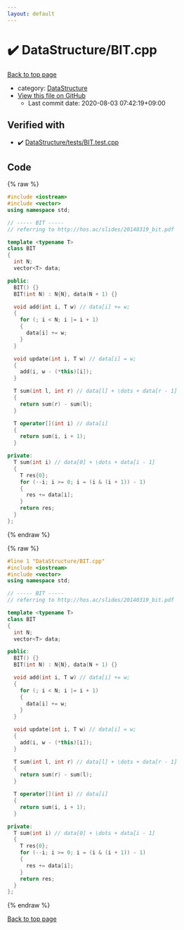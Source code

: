 ```yaml
---
layout: default
---
```


<!-- mathjax config similar to math.stackexchange -->
<script type="text/javascript" async
  src="https://cdnjs.cloudflare.com/ajax/libs/mathjax/2.7.5/MathJax.js?config=TeX-MML-AM_CHTML">
</script>
<script type="text/x-mathjax-config">
  MathJax.Hub.Config({
    TeX: { equationNumbers: { autoNumber: "AMS" }},
    tex2jax: {
      inlineMath: [ ['$','$'] ],
      processEscapes: true
    },
    "HTML-CSS": { matchFontHeight: false },
    displayAlign: "left",
    displayIndent: "2em"
  });
</script>

<script type="text/javascript" src="https://cdnjs.cloudflare.com/ajax/libs/jquery/3.4.1/jquery.min.js"></script>
<script src="https://cdn.jsdelivr.net/npm/jquery-balloon-js@1.1.2/jquery.balloon.min.js" integrity="sha256-ZEYs9VrgAeNuPvs15E39OsyOJaIkXEEt10fzxJ20+2I=" crossorigin="anonymous"></script>
<script type="text/javascript" src="../../assets/js/copy-button.js"></script>
<link rel="stylesheet" href="../../assets/css/copy-button.css" />


# :heavy_check_mark: DataStructure/BIT.cpp

<a href="../../index.html">Back to top page</a>

* category: <a href="../../index.html#5e248f107086635fddcead5bf28943fc">DataStructure</a>
* <a href="{{ site.github.repository_url }}/blob/master/DataStructure/BIT.cpp">View this file on GitHub</a>
    - Last commit date: 2020-08-03 07:42:19+09:00




## Verified with

* :heavy_check_mark: <a href="../../verify/DataStructure/tests/BIT.test.cpp.html">DataStructure/tests/BIT.test.cpp</a>


## Code

<a id="unbundled"></a>
{% raw %}
```cpp
#include <iostream>
#include <vector>
using namespace std;

// ----- BIT -----
// referring to http://hos.ac/slides/20140319_bit.pdf

template <typename T>
class BIT
{
  int N;
  vector<T> data;

public:
  BIT() {}
  BIT(int N) : N{N}, data(N + 1) {}

  void add(int i, T w) // data[i] += w;
  {
    for (; i < N; i |= i + 1)
    {
      data[i] += w;
    }
  }

  void update(int i, T w) // data[i] = w;
  {
    add(i, w - (*this)[i]);
  }

  T sum(int l, int r) // data[l] + \dots + data[r - 1]
  {
    return sum(r) - sum(l);
  }

  T operator[](int i) // data[i]
  {
    return sum(i, i + 1);
  }

private:
  T sum(int i) // data[0] + \dots + data[i - 1]
  {
    T res{0};
    for (--i; i >= 0; i = (i & (i + 1)) - 1)
    {
      res += data[i];
    }
    return res;
  }
};

```
{% endraw %}

<a id="bundled"></a>
{% raw %}
```cpp
#line 1 "DataStructure/BIT.cpp"
#include <iostream>
#include <vector>
using namespace std;

// ----- BIT -----
// referring to http://hos.ac/slides/20140319_bit.pdf

template <typename T>
class BIT
{
  int N;
  vector<T> data;

public:
  BIT() {}
  BIT(int N) : N{N}, data(N + 1) {}

  void add(int i, T w) // data[i] += w;
  {
    for (; i < N; i |= i + 1)
    {
      data[i] += w;
    }
  }

  void update(int i, T w) // data[i] = w;
  {
    add(i, w - (*this)[i]);
  }

  T sum(int l, int r) // data[l] + \dots + data[r - 1]
  {
    return sum(r) - sum(l);
  }

  T operator[](int i) // data[i]
  {
    return sum(i, i + 1);
  }

private:
  T sum(int i) // data[0] + \dots + data[i - 1]
  {
    T res{0};
    for (--i; i >= 0; i = (i & (i + 1)) - 1)
    {
      res += data[i];
    }
    return res;
  }
};

```
{% endraw %}

<a href="../../index.html">Back to top page</a>

